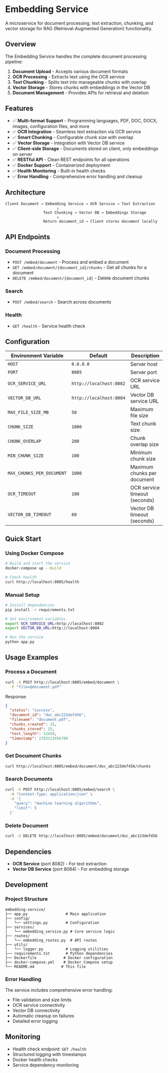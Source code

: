 # Embedding Service

A microservice for document processing, text extraction, chunking, and vector storage for RAG (Retrieval-Augmented Generation) functionality.

## Overview

The Embedding Service handles the complete document processing pipeline:

1. **Document Upload** - Accepts various document formats
2. **OCR Processing** - Extracts text using the OCR service
3. **Text Chunking** - Splits text into manageable chunks with overlap
4. **Vector Storage** - Stores chunks with embeddings in the Vector DB
5. **Document Management** - Provides APIs for retrieval and deletion

## Features

- ✅ **Multi-format Support** - Programming languages, PDF, DOC, DOCX, images, configuration files, and more
- ✅ **OCR Integration** - Seamless text extraction via OCR service
- ✅ **Smart Chunking** - Configurable chunk size with overlap
- ✅ **Vector Storage** - Integration with Vector DB service
- ✅ **Client-side Storage** - Documents stored on client, only embeddings on server
- ✅ **RESTful API** - Clean REST endpoints for all operations
- ✅ **Docker Support** - Containerized deployment
- ✅ **Health Monitoring** - Built-in health checks
- ✅ **Error Handling** - Comprehensive error handling and cleanup

## Architecture

```
Client Document → Embedding Service → OCR Service → Text Extraction
                       ↓
                 Text Chunking → Vector DB → Embeddings Storage
                       ↓
                 Return document_id → Client stores document locally
```

## API Endpoints

### Document Processing
- `POST /embed/document` - Process and embed a document
- `GET /embed/document/{document_id}/chunks` - Get all chunks for a document
- `DELETE /embed/document/{document_id}` - Delete document chunks

### Search
- `POST /embed/search` - Search across documents

### Health
- `GET /health` - Service health check

## Configuration

| Environment Variable | Default | Description |
|---------------------|---------|-------------|
| `HOST` | `0.0.0.0` | Server host |
| `PORT` | `8085` | Server port |
| `OCR_SERVICE_URL` | `http://localhost:8082` | OCR service URL |
| `VECTOR_DB_URL` | `http://localhost:8084` | Vector DB service URL |
| `MAX_FILE_SIZE_MB` | `50` | Maximum file size |
| `CHUNK_SIZE` | `1000` | Text chunk size |
| `CHUNK_OVERLAP` | `200` | Chunk overlap size |
| `MIN_CHUNK_SIZE` | `100` | Minimum chunk size |
| `MAX_CHUNKS_PER_DOCUMENT` | `1000` | Maximum chunks per document |
| `OCR_TIMEOUT` | `180` | OCR service timeout (seconds) |
| `VECTOR_DB_TIMEOUT` | `60` | Vector DB timeout (seconds) |

## Quick Start

### Using Docker Compose

```bash
# Build and start the service
docker-compose up --build

# Check health
curl http://localhost:8085/health
```

### Manual Setup

```bash
# Install dependencies
pip install -r requirements.txt

# Set environment variables
export OCR_SERVICE_URL=http://localhost:8082
export VECTOR_DB_URL=http://localhost:8084

# Run the service
python app.py
```

## Usage Examples

### Process a Document

```bash
curl -X POST http://localhost:8085/embed/document \
  -F "file=@document.pdf"
```

Response:
```json
{
  "status": "success",
  "document_id": "doc_abc123def456",
  "filename": "document.pdf",
  "chunks_created": 15,
  "chunks_stored": 15,
  "text_length": 12450,
  "timestamp": 1703123456789
}
```

### Get Document Chunks

```bash
curl http://localhost:8085/embed/document/doc_abc123def456/chunks
```

### Search Documents

```bash
curl -X POST http://localhost:8085/embed/search \
  -H "Content-Type: application/json" \
  -d '{
    "query": "machine learning algorithms",
    "limit": 5
  }'
```

### Delete Document

```bash
curl -X DELETE http://localhost:8085/embed/document/doc_abc123def456
```

## Dependencies

- **OCR Service** (port 8082) - For text extraction
- **Vector DB Service** (port 8084) - For embedding storage

## Development

### Project Structure

```
embedding-service/
├── app.py                 # Main application
├── config/
│   └── settings.py        # Configuration
├── services/
│   └── embedding_service.py # Core service logic
├── routes/
│   └── embedding_routes.py  # API routes
├── utils/
│   └── logger.py          # Logging utilities
├── requirements.txt       # Python dependencies
├── Dockerfile            # Docker configuration
├── docker-compose.yml    # Docker Compose setup
└── README.md            # This file
```

### Error Handling

The service includes comprehensive error handling:
- File validation and size limits
- OCR service connectivity
- Vector DB connectivity
- Automatic cleanup on failures
- Detailed error logging

## Monitoring

- Health check endpoint: `GET /health`
- Structured logging with timestamps
- Docker health checks
- Service dependency monitoring
